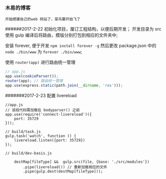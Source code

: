 ### 木易的博客
    开始搭建自己的web 网站了，菜鸟要开始飞了



######2017-2-22
初始化项目，厘订工程结构，以便后期开发；
开发目录为 src
使用 gulp 编译后将路由，模版分别打包到相应的文件夹中;

安装 forever, 便于开发
`npm install forever -g`
然后更改 package.json 中的 `node ./bin/www` 为 `forever ./bin/www`;

使用 `router(app)` 进行路由统一管理
```javascript
// app.js
app.use(cookieParser());
router(app); // 路由统一管理
app.use(express.static(path.join(__dirname, 'res')));
```

#######2017-2-23
配置 livereload
```
//app.js
// 该段代码需加载在 bodyparser() 之前
app.use(require('connect-livereload')({
    port: 35729
}));

// build/task.js
gulp.task('watch', function () {
    livereload.listen({port: 35729})
});

// build/dev-basis.js

    destMap[fileType] &&  gulp.src(file, {base: './src/modules'})
        .pipe(livereload()) // 重新加载相应的文件
        .pipe(gulp.dest(destMap[fileType]));

```

